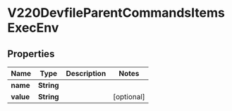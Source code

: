 

# V220DevfileParentCommandsItemsExecEnv

## Properties

Name | Type | Description | Notes
------------ | ------------- | ------------- | -------------
**name** | **String** |  | 
**value** | **String** |  |  [optional]



